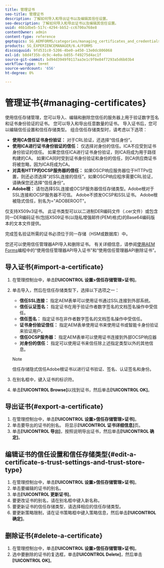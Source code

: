 ```yaml
---
title: 管理证书
seo-title: 管理证书
description: 了解如何导入和导出证书以及编辑其信任设置。
seo-description: 了解如何导入和导出证书以及编辑其信任设置。
uuid: 46b1dbe5-517c-4294-bb52-cc6700a768e8
contentOwner: admin
content-type: reference
geptopics: SG_AEMFORMS/categories/managing_certificates_and_credentials
products: SG_EXPERIENCEMANAGER/6.4/FORMS
discoiquuid: 9fd531c0-5206-4be0-a450-13e0dc806068
exl-id: b8d4f35b-dc9c-4e0a-b855-f49275d4ac1f
source-git-commit: bd94d3949f0117aa3e1c9f0e84f7293a5d6b03b4
workflow-type: tm+mt
source-wordcount: '656'
ht-degree: 0%

---
```


# 管理证书{#managing-certificates}

使用信任存储管理，您可以导入、编辑和删除您信任的服务器上用于验证数字签名和证书身份验证的证书。 您可以导入和导出任意数量的证书。 导入证书后，您可以编辑信任设置和信任存储类型。 组合信任存储类型时，请考虑以下选项：

* **使用CA信任证书身份验证：** 对于CRL验证，还选择“信任身份”。
* **使用ICA进行证书身份验证的信任：** 仅选择对身份的信任。ICA不应受到证书身份验证的信任。 如果您信任ICA进行证书身份验证，则ICA将成为用于路径构建的CA。 如果ICA同时受到证书身份验证和身份的信任，则CA供应商证书将被忽略，因为ICA将成为CA。
* **对具有HTTP的OCSP服务器的信任：** 如果OSCP响应服务器位于HTTPs位置，则还必须选择“对SSL连接的信任”。如果OSCP响应程序需要CRL验证，请确保您还选择“信任身份”。
* **Adobe根：** 请勿选择SSL连接或OCSP服务器信任存储类型。Adobe根对于SSL连接和OCSP服务器不可信。 Adobe不颁发OCSP和SSL证书。 Adobe根被隐式信任，别名为=&quot;ADOBEROOT&quot;。

仅支持X509v3证书。 此证书类型可以以二进制DER编码文件（.cer文件）或包含同一DER编码证书(包括X509证书(以隐私增强邮件(PEM)格式)的Base64编码版本的文本文件提供。

完成签名验证所需的证书必须位于同一存储（HSM或数据库）中。

您还可以使用信任管理器API导入和删除证书。 有关详细信息，请参阅[使用AEM Forms](https://www.adobe.com/go/learn_aemforms_programming_63)编程中的“使用信任管理器API导入证书”和“使用信任管理器API删除证书”。

## 导入证书{#import-a-certificate}

1. 在管理控制台中，单击&#x200B;**[!UICONTROL 设置>信任存储管理>证书]**。
1. 单击导入，然后在信任存储类型下，选择以下选项之一：

   * **信任SSL连接：** 指定AEM表单可以使用证书通过SSL连接到外部系统。
   * **信任认证签名：** 指定证书在用于验证作者数字签名的文档签名操作中受信任。
   * **信任签名：** 指定证书在非作者数字签名的文档签名操作中受信任。
   * **证书身份验证信任：** 指定AEM表单使用证书来使用证书或智能卡身份验证来验证用户。
   * **信任OCSP服务器：** 指定AEM表单可以使用证书连接到外部OCSP响应器
   * **对身份的信任：** 指定可以使用证书来信任除上述指定类型以外的其他信息。

   >[!NOTE]
   >
   >信任存储隐式信任Adobe根证书以进行证书验证、签名、认证签名和身份。

1. 在别名框中，键入证书的标识符。
1. 单击&#x200B;**[!UICONTROL Browse]**&#x200B;以找到证书，然后单击&#x200B;**[!UICONTROL OK]**。

## 导出证书{#export-a-certificate}

1. 在管理控制台中，单击&#x200B;**[!UICONTROL 设置>信任存储管理>证书]**。
1. 单击要导出的证书的别名。 将显示&#x200B;**[!UICONTROL 证书详细信息]**&#x200B;页。
1. 单击&#x200B;**[!UICONTROL 导出]**，按照说明导出证书，然后单击&#x200B;**[!UICONTROL 确定]**。

## 编辑证书的信任设置和信任存储类型{#edit-a-certificate-s-trust-settings-and-trust-store-type}

1. 在管理控制台中，单击&#x200B;**[!UICONTROL 设置>信任存储管理>证书]**。
1. 单击要编辑的证书的别名。
1. 单击&#x200B;**[!UICONTROL 更新证书]**。
1. 要更改证书的别名，请在别名框中键入新名称。
1. 要更新证书的信任存储类型，请选择相应的信任存储类型。
1. 要更新策略限制，请在证书策略框中键入策略信息，然后单击&#x200B;**[!UICONTROL 确定]**。

## 删除证书{#delete-a-certificate}

1. 在管理控制台中，单击&#x200B;**[!UICONTROL 设置>信任存储管理>证书]**。
1. 选中要删除的证书的复选框，单击&#x200B;**[!UICONTROL Delete]**，然后单击&#x200B;**[!UICONTROL OK]**。
